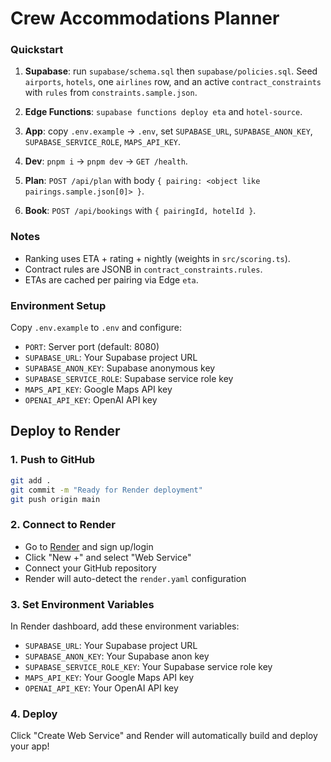 # Crew Accommodations Planner

### Quickstart

1) **Supabase**: run `supabase/schema.sql` then `supabase/policies.sql`. Seed `airports`, `hotels`, one `airlines` row, and an active `contract_constraints` with `rules` from `constraints.sample.json`.

2) **Edge Functions**: `supabase functions deploy eta` and `hotel-source`.

3) **App**: copy `.env.example` → `.env`, set `SUPABASE_URL`, `SUPABASE_ANON_KEY`, `SUPABASE_SERVICE_ROLE`, `MAPS_API_KEY`.

4) **Dev**: `pnpm i` → `pnpm dev` → `GET /health`.

5) **Plan**: `POST /api/plan` with body `{ pairing: <object like pairings.sample.json[0]> }`.

6) **Book**: `POST /api/bookings` with `{ pairingId, hotelId }`.

### Notes

- Ranking uses ETA + rating + nightly (weights in `src/scoring.ts`).
- Contract rules are JSONB in `contract_constraints.rules`.
- ETAs are cached per pairing via Edge `eta`.

### Environment Setup

Copy `.env.example` to `.env` and configure:
- `PORT`: Server port (default: 8080)
- `SUPABASE_URL`: Your Supabase project URL
- `SUPABASE_ANON_KEY`: Supabase anonymous key
- `SUPABASE_SERVICE_ROLE`: Supabase service role key
- `MAPS_API_KEY`: Google Maps API key
- `OPENAI_API_KEY`: OpenAI API key

## Deploy to Render

### 1. Push to GitHub
```bash
git add .
git commit -m "Ready for Render deployment"
git push origin main
```

### 2. Connect to Render
- Go to [Render](https://render.com) and sign up/login
- Click "New +" and select "Web Service"
- Connect your GitHub repository
- Render will auto-detect the `render.yaml` configuration

### 3. Set Environment Variables
In Render dashboard, add these environment variables:
- `SUPABASE_URL`: Your Supabase project URL
- `SUPABASE_ANON_KEY`: Your Supabase anon key
- `SUPABASE_SERVICE_ROLE_KEY`: Your Supabase service role key
- `MAPS_API_KEY`: Your Google Maps API key
- `OPENAI_API_KEY`: Your OpenAI API key

### 4. Deploy
Click "Create Web Service" and Render will automatically build and deploy your app!
